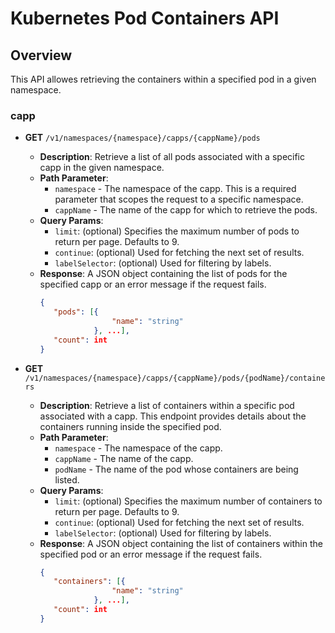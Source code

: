 # Kubernetes Pod Containers API

## Overview

This API allowes retrieving the containers within a specified pod in a given namespace.

### capp

- **GET** `/v1/namespaces/{namespace}/capps/{cappName}/pods`
  - **Description**: Retrieve a list of all pods associated with a specific capp in the given namespace.
  - **Path Parameter**:
    - `namespace` - The namespace of the capp. This is a required parameter that scopes the request to a specific namespace.
    - `cappName` - The name of the capp for which to retrieve the pods.
  - **Query Params**:
    - `limit`: (optional) Specifies the maximum number of pods to return per page. Defaults to 9.
    - `continue`: (optional) Used for fetching the next set of results.
    - `labelSelector`: (optional) Used for filtering by labels.
  - **Response**: A JSON object containing the list of pods for the specified capp or an error message if the request fails.
    ```json
    {
       "pods": [{
                    "name": "string"   
                }, ...],
       "count": int
    }
    ```

- **GET** `/v1/namespaces/{namespace}/capps/{cappName}/pods/{podName}/containers`
  - **Description**: Retrieve a list of containers within a specific pod associated with a capp. This endpoint provides details about the containers running inside the specified pod.
  - **Path Parameter**:
    - `namespace` - The namespace of the capp.
    - `cappName` - The name of the capp.
    - `podName` -  The name of the pod whose containers are being listed.
  - **Query Params**:
    - `limit`: (optional) Specifies the maximum number of containers to return per page. Defaults to 9.
    - `continue`: (optional) Used for fetching the next set of results.
    - `labelSelector`: (optional) Used for filtering by labels.
  - **Response**: A JSON object containing the list of containers within the specified pod or an error message if the request fails.
    ```json
    {
       "containers": [{
                    "name": "string"   
                }, ...],
       "count": int
    }
    ```
